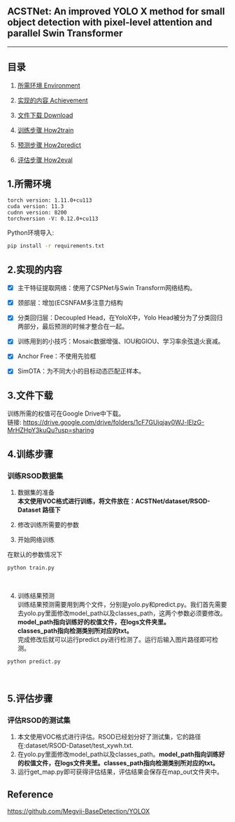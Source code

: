 ## ACSTNet: An improved YOLO X method for small object detection with pixel-level attention and parallel Swin Transformer ##

---

## 目录
1. [所需环境 Environment](#所需环境)

2. [实现的内容 Achievement](#实现的内容)

3. [文件下载 Download](#文件下载)

4. [训练步骤 How2train](#训练步骤)

5. [预测步骤 How2predict](#预测步骤)

6. [评估步骤 How2eval](#评估步骤)



## 1.所需环境

    torch version: 1.11.0+cu113
    cuda version: 11.3
    cudnn version: 8200
    torchversion -V: 0.12.0+cu113

Python环境导入:

```bash
pip install -r requirements.txt
```



## 2.实现的内容
- [x] 主干特征提取网络：使用了CSPNet与Swin Transform网络结构。  
- [x] 颈部层：增加(ECSNFAM多注意力结构
- [x] 分类回归层：Decoupled Head，在YoloX中，Yolo Head被分为了分类回归两部分，最后预测的时候才整合在一起。
- [x] 训练用到的小技巧：Mosaic数据增强、IOU和GIOU、学习率余弦退火衰减。
- [x] Anchor Free：不使用先验框
- [x] SimOTA：为不同大小的目标动态匹配正样本。



## 3.文件下载

训练所需的权值可在Google Drive中下载。  
链接: https://drive.google.com/drive/folders/1cF7GUiqjay0WJ-lElzG-MrHZHpY3kuQu?usp=sharing    



## 4.训练步骤
### 训练RSOD数据集
1. 数据集的准备   
    **本文使用VOC格式进行训练，将文件放在：ACSTNet/dataset/RSOD-Dataset 路径下**

2. 修改训练所需要的参数      

3. 开始网络训练   

  在默认的参数情况下

  ```python
  python train.py
  ```

​     

4. 训练结果预测   
    训练结果预测需要用到两个文件，分别是yolo.py和predict.py。我们首先需要去yolo.py里面修改model_path以及classes_path，这两个参数必须要修改。   
    **model_path指向训练好的权值文件，在logs文件夹里。   
    classes_path指向检测类别所对应的txt。**   
    完成修改后就可以运行predict.py进行检测了。运行后输入图片路径即可检测。

  ```python
  python predict.py
  ```

​     

## 5.评估步骤 
### 评估RSOD的测试集
1. 本文使用VOC格式进行评估。RSOD已经划分好了测试集，它的路径在:dataset/RSOD-Dataset/test_xywh.txt.
2. 在yolo.py里面修改model_path以及classes_path。**model_path指向训练好的权值文件，在logs文件夹里。classes_path指向检测类别所对应的txt。**  
3. 运行get_map.py即可获得评估结果，评估结果会保存在map_out文件夹中。



## Reference
https://github.com/Megvii-BaseDetection/YOLOX

